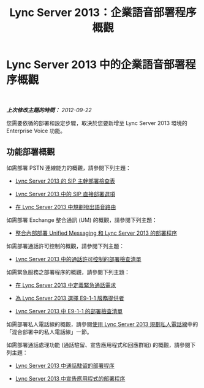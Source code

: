 ﻿---
title: Lync Server 2013：企業語音部署程序概觀
TOCTitle: 企業語音部署程序概觀
ms:assetid: cf92adbe-aa90-4b05-8e1a-f3794ca68132
ms:mtpsurl: https://technet.microsoft.com/zh-tw/library/Gg398878(v=OCS.15)
ms:contentKeyID: 49292367
ms.date: 08/10/2015
mtps_version: v=OCS.15
ms.translationtype: HT
---

# Lync Server 2013 中的企業語音部署程序概觀

 

_**上次修改主題的時間：** 2012-09-22_

您需要依循的部署和設定步驟，取決於您要新增至 Lync Server 2013 環境的 Enterprise Voice 功能。

## 功能部署概觀

如需部署 PSTN 連線能力的概觀，請參閱下列主題：

  - [Lync Server 2013 的 SIP 主幹部署檢查表](lync-server-2013-sip-trunk-deployment-checklist.md)

  - [Lync Server 2013 中的 SIP 直接部署選項](lync-server-2013-direct-sip-deployment-options.md)

  - [在 Lync Server 2013 中規劃撥出語音路由](lync-server-2013-planning-outbound-voice-routing.md)

如需部署 Exchange 整合通訊 (UM) 的概觀，請參閱下列主題：

  - [整合內部部署 Unified Messaging 和 Lync Server 2013 的部署程序](lync-server-2013-deployment-process-for-integrating-on-premises-unified-messaging.md)

如需部署通話許可控制的概觀，請參閱下列主題：

  - [Lync Server 2013 中的通話許可控制的部署檢查清單](lync-server-2013-deployment-checklist-for-call-admission-control.md)

如需緊急服務之部署程序的概觀，請參閱下列主題：

  - [在 Lync Server 2013 中定義緊急通話需求](lync-server-2013-defining-your-requirements-for-emergency-calls.md)

  - [為 Lync Server 2013 選擇 E9-1-1 服務提供者](lync-server-2013-choosing-an-e9-1-1-service-provider.md)

  - [Lync Server 2013 中 E9-1-1 的部署檢查清單](lync-server-2013-deployment-checklist-for-e9-1-1.md)

如需部署私人電話線的概觀，請參閱[使用 Lync Server 2013 規劃私人電話線](lync-server-2013-planning-for-private-telephone-lines.md)中的「混合部署中的私人電話線」一節。

如需部署通話處理功能 (通話駐留、宣告應用程式和回應群組) 的概觀，請參閱下列主題：

  - [Lync Server 2013 中通話駐留的部署程序](lync-server-2013-deployment-process-for-call-park.md)

  - [Lync Server 2013 中宣告應用程式的部署程序](lync-server-2013-deployment-process-for-the-announcement-application.md)

